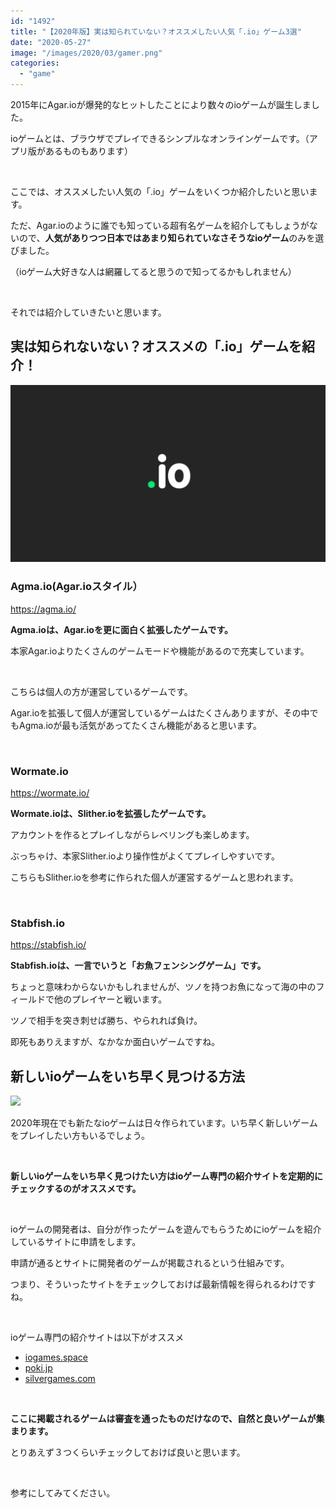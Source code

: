 ```yaml
---
id: "1492"
title: "【2020年版】実は知られていない？オススメしたい人気「.io」ゲーム3選"
date: "2020-05-27"
image: "/images/2020/03/gamer.png"
categories: 
  - "game"
---
```


2015年にAgar.ioが爆発的なヒットしたことにより数々のioゲームが誕生しました。

ioゲームとは、ブラウザでプレイできるシンプルなオンラインゲームです。（アプリ版があるものもあります）

 

ここでは、オススメしたい人気の「.io」ゲームをいくつか紹介したいと思います。

ただ、Agar.ioのように誰でも知っている超有名ゲームを紹介してもしょうがないので、**人気がありつつ日本ではあまり知られていなさそうなioゲーム**のみを選びました。

（ioゲーム大好きな人は網羅してると思うので知ってるかもしれません）

 

それでは紹介していきたいと思います。

## 実は知られないない？オススメの「.io」ゲームを紹介！

![あまり知られていない人気ioゲームを紹介！](/images/2020/05/io.png)

### Agma.io(Agar.ioスタイル）

https://agma.io/

**Agma.ioは、Agar.ioを更に面白く拡張したゲームです。**

本家Agar.ioよりたくさんのゲームモードや機能があるので充実しています。

 

こちらは個人の方が運営しているゲームです。

Agar.ioを拡張して個人が運営しているゲームはたくさんありますが、その中でもAgma.ioが最も活気があってたくさん機能があると思います。

 

### Wormate.io

https://wormate.io/

**Wormate.ioは、Slither.ioを拡張したゲームです。**

アカウントを作るとプレイしながらレベリングも楽しめます。

ぶっちゃけ、本家Slither.ioより操作性がよくてプレイしやすいです。

こちらもSlither.ioを参考に作られた個人が運営するゲームと思われます。

 

### Stabfish.io

https://stabfish.io/

**Stabfish.ioは、一言でいうと「お魚フェンシングゲーム」です。**

ちょっと意味わからないかもしれませんが、ツノを持つお魚になって海の中のフィールドで他のプレイヤーと戦います。

ツノで相手を突き刺せば勝ち、やられれば負け。

即死もありえますが、なかなか面白いゲームですね。

## 新しいioゲームをいち早く見つける方法

![](../../assets/images/2020/04/searchPC.png)

2020年現在でも新たなioゲームは日々作られています。いち早く新しいゲームをプレイしたい方もいるでしょう。

 

**新しいioゲームをいち早く見つけたい方はioゲーム専門の紹介サイトを定期的にチェックするのがオススメです。**

 

ioゲームの開発者は、自分が作ったゲームを遊んでもらうためにioゲームを紹介しているサイトに申請をします。

申請が通るとサイトに開発者のゲームが掲載されるという仕組みです。

つまり、そういったサイトをチェックしておけば最新情報を得られるわけですね。

 

ioゲーム専門の紹介サイトは以下がオススメ

- [iogames.space](https://iogames.space/)
- [poki.jp](https://poki.jp/)
- [silvergames.com](https://www.silvergames.com/en/)

 

**ここに掲載されるゲームは審査を通ったものだけなので、自然と良いゲームが集まります。**

とりあえず３つくらいチェックしておけば良いと思います。

 

参考にしてみてください。
